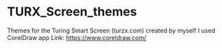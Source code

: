 # TURX_Screen_themes
Themes for the Turing Smart Screen (turzx.com) created by myself
I used CorelDraw app
Link: https://www.coreldraw.com/
